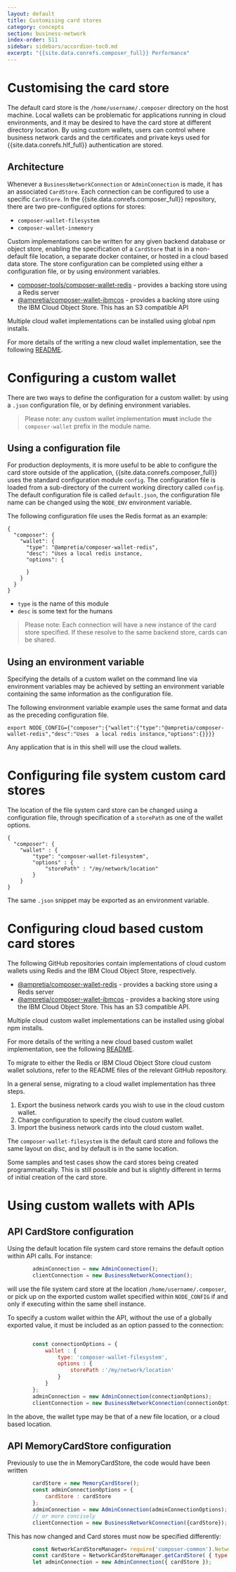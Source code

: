 ```yaml
---
layout: default
title: Customising card stores
category: concepts
section: business-network
index-order: 511
sidebar: sidebars/accordion-toc0.md
excerpt: "{{site.data.conrefs.composer_full}} Performance"
---
```


# Customising the card store

The default card store is the `/home/username/.composer` directory on the host machine. Local wallets can be problematic for applications running in cloud environments, and it may be desired to have the card store at different directory location. By using custom wallets, users can control where business network cards and the certificates and private keys used for {{site.data.conrefs.hlf_full}} authentication are stored.

## Architecture

Whenever a `BusinessNetworkConnection` or `AdminConnection` is made, it has an associated `CardStore`. Each connection can be configured to use a specific `CardStore`. In the {{site.data.conrefs.composer_full}} repository, there are two pre-configured options for stores:

- `composer-wallet-filesystem`
- `composer-wallet-inmemory`

Custom implementations can be written for any given backend database or object store, enabling the specification of a `CardStore` that is in a non-default file location, a separate docker container, or hosted in a cloud based data store. The store configuration can be completed using either a configuration file, or by using environment variables.

- [composer-tools/composer-wallet-redis](https://github.com/hyperledger/composer-tools/tree/master/packages/composer-wallet-redis)   - provides a backing store using a Redis server
- [@ampretia/composer-wallet-ibmcos](https://github.com/ampretia/composer-wallet-ibmcos)  - provides a backing store using the IBM Cloud Object Store. This has an S3 compatible API

Multiple cloud wallet implementations can be installed using global npm installs.

For more details of the writing a new cloud wallet implementation, see the following [README](https://github.com/ampretia/composer-wallet-redis).

# Configuring a custom wallet

There are two ways to define the configuration for a custom wallet: by using a `.json` configuration file, or by defining environment variables.

>Please note: any custom wallet implementation **must** include the `composer-wallet` prefix in the module name.

## Using a configuration file

For production deployments, it is more useful to be able to configure the card store outside of the application,
{{site.data.conrefs.composer_full}} uses the standard configuration module `config`. The configuration file is loaded from a sub-directory of the current working directory called `config`.  The default configuration file is called `default.json`, the configuration file name can be changed using the `NODE_ENV` environment variable.

The following configuration file uses the Redis format as an example:

```
{
  "composer": {
    "wallet": {
      "type": "@ampretia/composer-wallet-redis",
      "desc": "Uses a local redis instance,
      "options": {

      }
    }
  }
}
```

- `type` is the name of this module
- `desc` is some text for the humans

> Please note: Each connection will have a new instance of the card store specified. If these resolve to the same backend store, cards can be shared.

## Using an environment variable

Specifying the details of a custom wallet on the command line via environment variables may be achieved by setting an environment variable containing the same information as the configuration file.

The following environment variable example uses the same format and data as the preceding configuration file.

```
export NODE_CONFIG={"composer":{"wallet":{"type":"@ampretia/composer-wallet-redis","desc":"Uses  a local redis instance,"options":{}}}}
```

Any application that is in this shell will use the cloud wallets.

# Configuring file system custom card stores

The location of the file system card store can be changed using a configuration file, through specification of a `storePath` as one of the wallet options.

```
{
  "composer": {
    "wallet" : {
        "type": "composer-wallet-filesystem",
        "options" : {
            "storePath" : "/my/network/location"
        }
    }
}
```

The same `.json` snippet may be exported as an environment variable.

# Configuring cloud based custom card stores

The following GitHub repositories contain implementations of cloud custom wallets using Redis and the IBM Cloud Object Store, respectively.

- [@ampretia/composer-wallet-redis](https://github.com/ampretia/composer-wallet-redis) - provides a backing store using a Redis server
- [@ampretia/composer-wallet-ibmcos](https://github.com/ampretia/composer-wallet-ibmcos) - provides a backing store using the IBM Cloud Object Store. This has an S3 compatible API.

Multiple cloud custom wallet implementations can be installed using global npm installs.

For more details of the writing a new cloud based custom wallet implementation, see the following [README](https://github.com/ampretia/composer-wallet-redis).

To migrate to either the Redis or IBM Cloud Object Store cloud custom wallet solutions, refer to the README files of the relevant GitHub repository.

In a general sense, migrating to a cloud wallet implementation has three steps.

1. Export the business network cards you wish to use in the cloud custom wallet.
2. Change configuration to specify the cloud custom wallet.
3. Import the business network cards into the cloud custom wallet.

The `composer-wallet-filesystem` is the default card store and follows the same layout on disc, and by default is in the same location.

Some samples and test cases show the card stores being created programmatically. This is still possible and but is slightly different in terms of initial creation of the card store.

# Using custom wallets with APIs

## API CardStore configuration

Using the default location file system card store remains the default option within API calls. For instance:

```javascript
        adminConnection = new AdminConnection();
        clientConnection = new BusinessNetworkConnection();
```
will use the file system card store at the location `/home/username/.composer`, or pick up on the exported custom wallet specified within `NODE_CONFIG` if and only if executing within the same shell instance.

To specify a custom wallet within the API, without the use of a globally exported value, it must be included as an option passed to the connection:

```javascript

        const connectionOptions = {
            wallet : {
                type: 'composer-wallet-filesystem',
                options : {
                    storePath :'/my/network/location'
                }
            }
        };
        adminConnection = new AdminConnection(connectionOptions);
        clientConnection = new BusinessNetworkConnection(connectionOptions);
```

In the above, the wallet type may be that of a new file location, or a cloud based location.

## API MemoryCardStore configuration

Previously to use the in MemoryCardStore, the code would have been written

```javascript
        cardStore = new MemoryCardStore();
        const adminConnectionOptions = {
            cardStore : cardStore
        };
        adminConnection = new AdminConnection(adminConnectionOptions);
        // or more concisely
        clientConnection = new BusinessNetworkConnection({cardStore});
```

This has now changed and Card stores must now be specified differently:

```javascript
        const NetworkCardStoreManager= require('composer-common').NetworkCardStoreManager;
        const cardStore = NetworkCardStoreManager.getCardStore( { type: 'composer-wallet-inmemory' } );
        let adminConnection = new AdminConnection({ cardStore });
```
